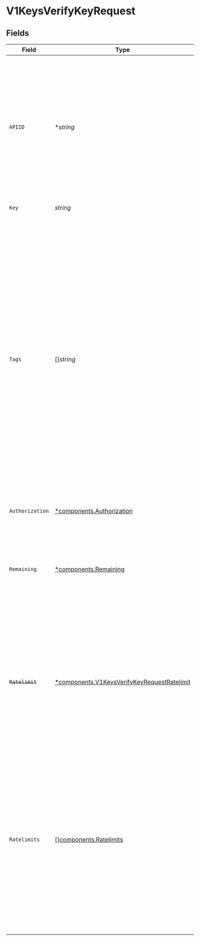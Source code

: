 # V1KeysVerifyKeyRequest


## Fields

| Field                                                                                                                                                                                                                                                                                                                                                                                                                                                                                                                        | Type                                                                                                                                                                                                                                                                                                                                                                                                                                                                                                                         | Required                                                                                                                                                                                                                                                                                                                                                                                                                                                                                                                     | Description                                                                                                                                                                                                                                                                                                                                                                                                                                                                                                                  | Example                                                                                                                                                                                                                                                                                                                                                                                                                                                                                                                      |
| ---------------------------------------------------------------------------------------------------------------------------------------------------------------------------------------------------------------------------------------------------------------------------------------------------------------------------------------------------------------------------------------------------------------------------------------------------------------------------------------------------------------------------- | ---------------------------------------------------------------------------------------------------------------------------------------------------------------------------------------------------------------------------------------------------------------------------------------------------------------------------------------------------------------------------------------------------------------------------------------------------------------------------------------------------------------------------- | ---------------------------------------------------------------------------------------------------------------------------------------------------------------------------------------------------------------------------------------------------------------------------------------------------------------------------------------------------------------------------------------------------------------------------------------------------------------------------------------------------------------------------- | ---------------------------------------------------------------------------------------------------------------------------------------------------------------------------------------------------------------------------------------------------------------------------------------------------------------------------------------------------------------------------------------------------------------------------------------------------------------------------------------------------------------------------- | ---------------------------------------------------------------------------------------------------------------------------------------------------------------------------------------------------------------------------------------------------------------------------------------------------------------------------------------------------------------------------------------------------------------------------------------------------------------------------------------------------------------------------- |
| `APIID`                                                                                                                                                                                                                                                                                                                                                                                                                                                                                                                      | **string*                                                                                                                                                                                                                                                                                                                                                                                                                                                                                                                    | :heavy_minus_sign:                                                                                                                                                                                                                                                                                                                                                                                                                                                                                                           | The id of the api where the key belongs to. This is optional for now but will be required soon.<br/>The key will be verified against the api's configuration. If the key does not belong to the api, the verification will fail.                                                                                                                                                                                                                                                                                             | api_1234                                                                                                                                                                                                                                                                                                                                                                                                                                                                                                                     |
| `Key`                                                                                                                                                                                                                                                                                                                                                                                                                                                                                                                        | *string*                                                                                                                                                                                                                                                                                                                                                                                                                                                                                                                     | :heavy_check_mark:                                                                                                                                                                                                                                                                                                                                                                                                                                                                                                           | The key to verify                                                                                                                                                                                                                                                                                                                                                                                                                                                                                                            | sk_1234                                                                                                                                                                                                                                                                                                                                                                                                                                                                                                                      |
| `Tags`                                                                                                                                                                                                                                                                                                                                                                                                                                                                                                                       | []*string*                                                                                                                                                                                                                                                                                                                                                                                                                                                                                                                   | :heavy_minus_sign:                                                                                                                                                                                                                                                                                                                                                                                                                                                                                                           | Tags do not influence the outcome of a verification.<br/>                They can be added to filter or aggregate historical verification data for your analytics needs.<br/>                To unkey, a tag is simply a string, we don't enforce any schema but leave that up to you.<br/>                The only exception is that each tag must be between 1 and 128 characters long.<br/>                A typical setup would be to add key-value pairs of resources or locations, that you need later when querying.<br/>                 | [<br/>"path=/v1/users/123",<br/>"region=us-east-1"<br/>]                                                                                                                                                                                                                                                                                                                                                                                                                                                                     |
| `Authorization`                                                                                                                                                                                                                                                                                                                                                                                                                                                                                                              | [*components.Authorization](../../models/components/authorization.md)                                                                                                                                                                                                                                                                                                                                                                                                                                                        | :heavy_minus_sign:                                                                                                                                                                                                                                                                                                                                                                                                                                                                                                           | Perform RBAC checks                                                                                                                                                                                                                                                                                                                                                                                                                                                                                                          |                                                                                                                                                                                                                                                                                                                                                                                                                                                                                                                              |
| `Remaining`                                                                                                                                                                                                                                                                                                                                                                                                                                                                                                                  | [*components.Remaining](../../models/components/remaining.md)                                                                                                                                                                                                                                                                                                                                                                                                                                                                | :heavy_minus_sign:                                                                                                                                                                                                                                                                                                                                                                                                                                                                                                           | Customize the behaviour of deducting remaining uses. When some of your endpoints are more expensive than others, you can set a custom `cost` for each.                                                                                                                                                                                                                                                                                                                                                                       |                                                                                                                                                                                                                                                                                                                                                                                                                                                                                                                              |
| ~~`Ratelimit`~~                                                                                                                                                                                                                                                                                                                                                                                                                                                                                                              | [*components.V1KeysVerifyKeyRequestRatelimit](../../models/components/v1keysverifykeyrequestratelimit.md)                                                                                                                                                                                                                                                                                                                                                                                                                    | :heavy_minus_sign:                                                                                                                                                                                                                                                                                                                                                                                                                                                                                                           | : warning: ** DEPRECATED **: This will be removed in a future release, please migrate away from it as soon as possible.<br/><br/>Use 'ratelimits' with `[{ name: "default", cost: 2}]`                                                                                                                                                                                                                                                                                                                                       |                                                                                                                                                                                                                                                                                                                                                                                                                                                                                                                              |
| `Ratelimits`                                                                                                                                                                                                                                                                                                                                                                                                                                                                                                                 | [][components.Ratelimits](../../models/components/ratelimits.md)                                                                                                                                                                                                                                                                                                                                                                                                                                                             | :heavy_minus_sign:                                                                                                                                                                                                                                                                                                                                                                                                                                                                                                           | You can check against multiple ratelimits when verifying a key. Let's say you are building an app that uses AI under the hood and you want to limit your customers to 500 requests per hour, but also ensure they use up less than 20k tokens per day.<br/>                  <br/><br/>[](https://www.unkey.com/docs/concepts/identities/ratelimits)                                                                                                                                                                         | [<br/>{<br/>"name": "requests",<br/>"limit": 500,<br/>"duration": 3600000<br/>},<br/>{<br/>"name": "tokens",<br/>"limit": 20000,<br/>"duration": 86400000<br/>}<br/>]                                                                                                                                                                                                                                                                                                                                                        |